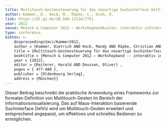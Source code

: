```yaml
---
title: Multitouch-Gestensteuerung für das neuartige Suchinterface DelViz
author: Kammer, D., Keck, M., Röpke, C., Groh, R.
link: https://dl.gi.de/20.500.12116/7751
year: 2012
venue: Mensch & Computer 2012 – Workshopband&colon; interaktiv informiert – allgegenwärtig und allumfassend!?
type: conference
bibtex: >-
    @inproceedings{mci/Kammer2012,
    author = {Kammer, Dietrich AND Keck, Mandy AND Röpke, Christian AND Groh, Rainer},
    title = {Multitouch-Gestensteuerung für das neuartige Suchinterface DelViz},
    booktitle = {Mensch & Computer 2012 – Workshopband -- interaktiv informiert – allgegenwärtig und allumfassend!?},
    year = {2012},
    editor = {Reiterer, Harald AND Deussen, Oliver} ,
    pages = { 477-480 },
    publisher = {Oldenbourg Verlag},
    address = {München}}
---
```

Dieser Beitrag beschreibt die praktische Anwendung eines Frameworks zur formalen Definition von Multitouch-Gesten im Bereich der Informationsvisualisierung. Das auf Maus-Interaktion basierende Suchinterface DelViz wird um Multitouch-Gesten erweitert und entsprechend angepasst, um effektives und schnelles Bedienen zu ermöglichen.